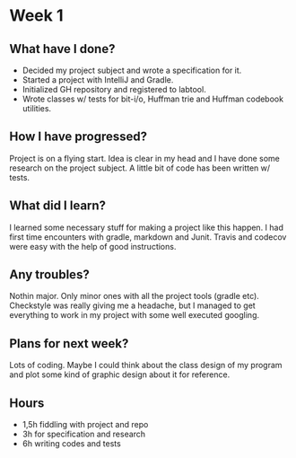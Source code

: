 # Week 1

## What have I done?
* Decided my project subject and wrote a specification for it.
* Started a project with IntelliJ and Gradle.
* Initialized GH repository and registered to labtool.
* Wrote classes w/ tests for bit-i/o, Huffman trie and Huffman codebook utilities.

## How I have progressed?
Project is on a flying start. Idea is clear in my head and I have done some research on the project subject. A little bit of code has been written w/ tests.

## What did I learn?
I learned some necessary stuff for making a project like this happen. I had first time encounters with gradle, markdown and Junit. Travis and codecov were easy with the help of good instructions.

## Any troubles?
Nothin major. Only minor ones with all the project tools (gradle etc). Checkstyle was really giving me a headache, but I managed to get everything to work in my project with some well executed googling.

## Plans for next week?
Lots of coding. Maybe I could think about the class design of my program and plot some kind of graphic design about it for reference.

## Hours
* 1,5h fiddling with project and repo
* 3h for specification and research
* 6h writing codes and tests
